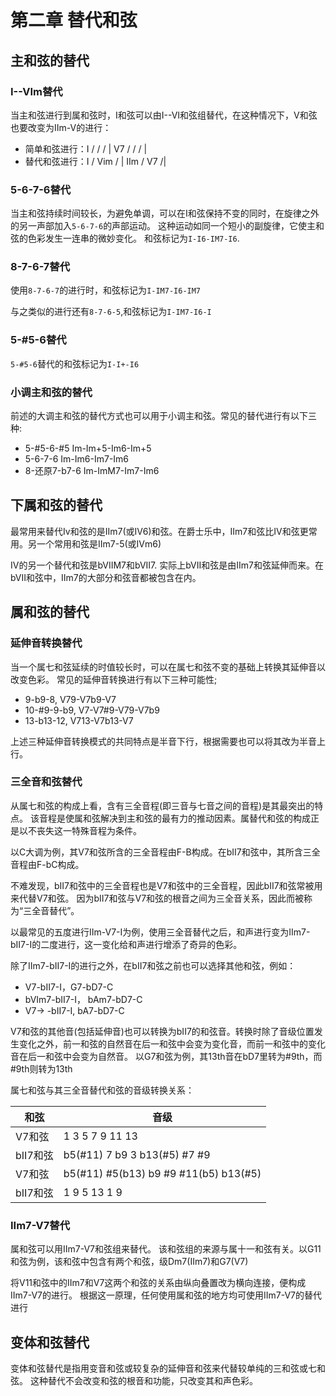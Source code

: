 # 第二章 替代和弦

## 主和弦的替代

### I--VIm替代

当主和弦进行到属和弦时，I和弦可以由I--VI和弦组替代，在这种情况下，V和弦也要改变为IIm-V的进行：

- 简单和弦进行：I / / / | V7 / / / |
- 替代和弦进行：I / Vim / | IIm / V7 /|

### 5-6-7-6替代

当主和弦持续时间较长，为避免单调，可以在I和弦保持不变的同时，在旋律之外的另一声部加入`5-6-7-6`的声部运动。
这种运动如同一个短小的副旋律，它使主和弦的色彩发生一连串的微妙变化。
和弦标记为`I-I6-IM7-I6`.

### 8-7-6-7替代

使用`8-7-6-7`的进行时，和弦标记为`I-IM7-I6-IM7`

与之类似的进行还有`8-7-6-5`,和弦标记为`I-IM7-I6-I`

### 5-#5-6替代

`5-#5-6`替代的和弦标记为`I-I+-I6`

### 小调主和弦的替代

前述的大调主和弦的替代方式也可以用于小调主和弦。常见的替代进行有以下三种:

- 5-#5-6-#5 Im-Im+5-Im6-Im+5
- 5-6-7-6 Im-Im6-Im7-Im6
- 8-还原7-b7-6 Im-ImM7-Im7-Im6

## 下属和弦的替代

最常用来替代Iv和弦的是IIm7(或IV6)和弦。在爵士乐中，IIm7和弦比IV和弦更常用。另一个常用和弦是IIm7-5(或IVm6)

IV的另一个替代和弦是bVIIM7和bVII7.
实际上bVII和弦是由IIm7和弦延伸而来。在bVII和弦中，IIm7的大部分和弦音都被包含在内。

## 属和弦的替代

### 延伸音转换替代

当一个属七和弦延续的时值较长时，可以在属七和弦不变的基础上转换其延伸音以改变色彩。
常见的延伸音转换进行有以下三种可能性;

- 9-b9-8, V79-V7b9-V7
- 10-#9-9-b9, V7-V7#9-V79-V7b9
- 13-b13-12, V713-V7b13-V7

上述三种延伸音转换模式的共同特点是半音下行，根据需要也可以将其改为半音上行。

### 三全音和弦替代

从属七和弦的构成上看，含有三全音程(即三音与七音之间的音程)是其最突出的特点。
该音程是使属和弦解决到主和弦的最有力的推动因素。属替代和弦的构成正是以不丧失这一特殊音程为条件。

以C大调为例，其V7和弦所含的三全音程由F-B构成。在bII7和弦中，其所含三全音程由F-bC构成。

不难发现，bII7和弦中的三全音程也是V7和弦中的三全音程，因此bII7和弦常被用来代替V7和弦。
因为bII7和弦与V7和弦的根音之间为三全音关系，因此而被称为“三全音替代”。

以最常见的五度进行IIm-V7-I为例，使用三全音替代之后，和声进行变为IIm7-bII7-I的二度进行，这一变化给和声进行增添了奇异的色彩。

除了IIm7-bII7-I的进行之外，在bII7和弦之前也可以选择其他和弦，例如：

- V7-bII7-I，G7-bD7-C
- bVIm7-bII7-I， bAm7-bD7-C
- V7-> -bII7-I, bA7-bD7-C

V7和弦的其他音(包括延伸音)也可以转换为bII7的和弦音。转换时除了音级位置发生变化之外，前一和弦的自然音在后一和弦中会变为变化音，而前一和弦中的变化音在后一和弦中会变为自然音。
以G7和弦为例，其13th音在bD7里转为#9th，而#9th则转为13th

属七和弦与其三全音替代和弦的音级转换关系：

和弦| 音级
-|-
V7和弦 | 1 3 5 7 9 11 13
bII7和弦 | b5(#11) 7 b9 3 b13(#5) #7 #9
V7和弦 | b5(#11) #5(b13) b9 #9 #11(b5) b13(#5)
bII7和弦 | 1 9 5 13 1 9

### IIm7-V7替代

属和弦可以用IIm7-V7和弦组来替代。
该和弦组的来源与属十一和弦有关。以G11和弦为例，该和弦中包含有两个和弦，级Dm7(IIm7)和G7(V7)

将V11和弦中的IIm7和V7这两个和弦的关系由纵向叠置改为横向连接，便构成IIm7-V7的进行。
根据这一原理，任何使用属和弦的地方均可使用IIm7-V7的替代进行

## 变体和弦替代

变体和弦替代是指用变音和弦或较复杂的延伸音和弦来代替较单纯的三和弦或七和弦。
这种替代不会改变和弦的根音和功能，只改变其和声色彩。